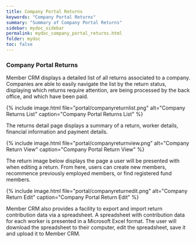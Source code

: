 ```yaml
---
title: Company Portal Returns
keywords: "Company Portal Returns"
summary: "Summary of Company Portal Returns"
sidebar: mydoc_sidebar
permalink: mydoc_company_portal_returns.html
folder: mydoc
toc: false
---
```


### Company Portal Returns

Member CRM displays a detailed list of all returns associated to a company. Companies are able to easily navigate the list by the return status, displaying which returns require attention, are being processed by the back office, and which have been paid.

{% include image.html file="portal/companyreturnlist.png" alt="Company Returns List" caption="Company Portal Returns List" %}

The returns detail page displays a summary of a return, worker details, financial information and payment details. 

{% include image.html file="portal/companyreturnview.png" alt="Company Return View" caption="Company Portal Return View" %}

The return image below displays the page a user will be presented with when editing a return. From here, users can create new members, recommence previously employed members, or find registered fund members.

{% include image.html file="portal/companyreturnedit.png" alt="Company Return Edit" caption="Company Portal Return Edit" %}

Member CRM also provides a facility to export and import return contribution data via a spreadsheet. A spreadsheet with contribution data for each worker is presented in a Microsoft Excel format. The user will download the spreadsheet to their computer, edit the spreadsheet, save it and upload it to Member CRM.
